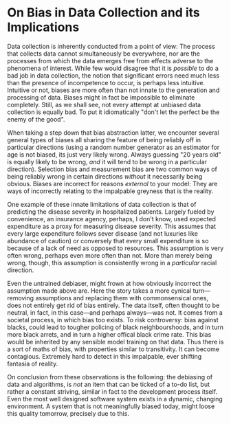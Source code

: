 # On Bias in Data Collection and its Implications

Data collection is inherently conducted from a point of view: The process that collects data cannot simultaneously be everywhere, nor are the processes from which the data emerges free from effects adverse to the phenomena of interest.
While few would disagree that it is *possible* to do a bad job in data collection,
the notion that significant errors need much less than the presence of incompetence to occur, is perhaps less intuitive.
Intuitive or not, biases are more often than not innate to the generation and processing of data.
Biases might in fact be impossible to eliminate completely.
Still, as we shall see, not every attempt at unbiased data collection is equally bad. To put it idiomatically "don't let the perfect be the enemy of the good".

When taking a step down that bias abstraction latter, we encounter several general types of biases all sharing the feature of being reliably off in particular directions (using a random number generator as an estimator for age is not biased, its just very likely wrong. Always guessing "20 years old" is equally likely to be wrong, *and* it will tend to be wrong in a particular direction). Selection bias and measurement bias are two common ways of being reliably wrong in certain directions *without* it necessarily being obvious. Biases are incorrect for reasons *external* to your model: They are ways of incorrectly relating to the impalpable greyness that is the reality.

One example of these innate limitations of data collection is that of predicting the disease severity in hospitalized patients. Largely fueled by convenience, an insurance agency, perhaps, I don't know, used expected expenditure as a proxy for measuring disease severity. This assumes that every large expenditure follows sever disease (and not luxuries like abundance of caution) or conversely that every small expenditure is so because of a lack of need as opposed to resources. This assumption is very often wrong, perhaps even more often than not. More than merely being wrong, though, this assumption is consistently wrong in a *particular* racial direction.

Even the untrained debiaser, might frown at how obviously incorrect the assumption made above are. Here the story takes a more cynical turn—removing assumptions and replacing them with commonsensical ones, does not entirely get rid of bias entirely.
The data itself, often thought to be neutral, in fact, in this case—and perhaps always—was not. It comes from a societal process, in which bias too exists.
To risk controversy: bias against blacks, could lead to tougher policing of black neighbourshoods, and in turn more black arrets, and in turn a higher offical black crime rate. This bias would be inherited by any sensible model training on that data. Thus there is a sort of maths of bias, with properties similar to transitivity. It can become contagious. Extremely hard to detect in this impalpable, ever shifting fantasia of reality.


On conclusion from these observations is the following: the debiasing of data and algorithms, is *not* an item that can be ticked of a to-do list, but rather a constant striving, similar in fact to the development process itself. Even the most well designed software system exists in a dynamic, changing environment. A system that is not meaningfully biased today, might loose this quality tomorrow, precisely due to this.
 
